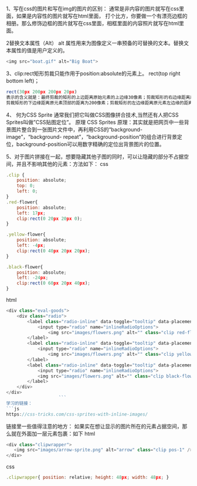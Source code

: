 1、写在css的图片和写在img的图片的区别：
通常是非内容的图片就写在css里面，如果是内容性的图片就写在html里面，
打个比方，你要做一个有漂亮边框的相册。那么修饰边框的图片就写在css里面，相框里面的内容照片就写在html里面。

2替换文本属性（Alt）
alt 属性用来为图像定义一串预备的可替换的文本。替换文本属性的值是用户定义的。
```js
<img src="boat.gif" alt="Big Boat">
```
3、clip:rect矩形剪裁只能作用于position:absolute的元素上。
  rect(top right bottom left)；
```js
rect(30px 200px 200px 20px)
表示的含义就是：最终剪裁的矩形的上边距离原始元素的上边缘30像素；剪裁矩形的右边缘距离原元素左边缘的距离是200像素；
剪裁矩形的下边缘距离原元素顶部的距离为200像素；剪裁矩形的左边缘距离原元素左边缘的距离时20像素。
```

4、
何为CSS Sprite
通常我们把它叫做CSS图像拼合技术,当然还有人把CSS Sprites叫做”CSS贴图定位”。
原理
CSS Sprites 原理：其实就是把网页中一些背景图片整合到一张图片文件中，再利用CSS的“background-image”，“background- repeat”，“background-position”的组合进行背景定位，background-position可以用数字精确的定位出背景图片的位置。

5、对于图片拼接在一起，想要隐藏其他子图的同时，可以让隐藏的部分不占据空间，并且不影响其他的元素：方法如下：
css
```js
.clip {
	position: absolute;
	top: 0;
	left: 0;
}
.red-flower{
	position: absolute;
	left: 17px;
	clip:rect(0 20px 20px 0);
}

.yellow-flower{
	position: absolute;
	left: -4px;
	clip:rect(0 40px 20px 20px);
}

.black-flower{
	position: absolute;
	left: -24px;
	clip:rect(0 60px 20px 40px);
}
```
html
```js
<div class="eval-goods">
	<div class="radio">
		<label class="radio-inline" data-toggle="tooltip" data-placement="bottom" title="Plus one point">
			<input type="radio" name="inlineRadioOptions">
				<img src="images/flowers.png" alt="" class="clip red-flower" style=""/>
		</label>
		<label class="radio-inline" data-toggle="tooltip" data-placement="bottom" title="Plus no point">
			<input type="radio" name="inlineRadioOptions">
				<img src="images/flowers.png" alt="" class="clip yellow-flower" style=""/>
		</label>
		<label class="radio-inline" data-toggle="tooltip" data-placement="bottom" title="Reduce one point">
			<input type="radio" name="inlineRadioOptions">
			<img src="images/flowers.png" alt="" class="clip black-flower" style=""/>
		</label>
	</div>
</div>
					```
学习的链接：
```js
https://css-tricks.com/css-sprites-with-inline-images/
```
链接里一些值得注意的地方：
如果实在想让显示的图片所在的元素占据空间，那么就在外面加一层元素包裹：如下
html
```js
<div class="clipwrapper">
   <img src="images/arrow-sprite.png" alt="arrow" class="clip pos-1" />
</div>
```
css
```js
.clipwrapper{ position: relative; height: 48px; width: 48px; }
```
